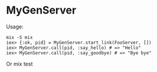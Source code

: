 # MyGenServer


Usage:

```
mix -S mix
iex> {:ok, pid} = MyGenServer.start_link(FooServer, [])
iex> MyGenServer.call(pid, :say_hello) # => "Hello"
iex> MyGenServer.call(pid, :say_goodbye) # => "Bye bye"
```

Or mix test